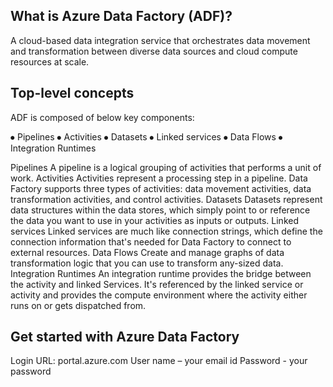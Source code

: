 ## What is Azure Data Factory (ADF)?
A cloud-based data integration service that orchestrates data movement and transformation between diverse data sources and cloud compute resources at scale.

## Top-level concepts
ADF is composed of below key components:

⦁	Pipelines
⦁	Activities
⦁	Datasets
⦁	Linked services
⦁	Data Flows
⦁	Integration Runtimes

Pipelines
A pipeline is a logical grouping of activities that performs a unit of work.
Activities
Activities represent a processing step in a pipeline. Data Factory supports three types of activities: data movement activities, data transformation activities, and control activities.
Datasets
Datasets represent data structures within the data stores, which simply point to or reference the data you want to use in your activities as inputs or outputs.
Linked services
Linked services are much like connection strings, which define the connection information that's needed for Data Factory to connect to external resources.
Data Flows
Create and manage graphs of data transformation logic that you can use to transform any-sized data. 
Integration Runtimes
An integration runtime provides the bridge between the activity and linked Services. It's referenced by the linked service or activity and provides the compute environment where the activity either runs on or gets dispatched from.

## Get started with Azure Data Factory
Login URL: portal.azure.com
User name – your email id
Password - your password

